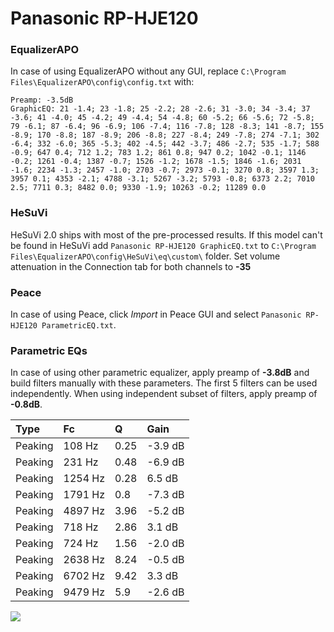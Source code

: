 # Panasonic RP-HJE120

### EqualizerAPO
In case of using EqualizerAPO without any GUI, replace `C:\Program Files\EqualizerAPO\config\config.txt`
with:
```
Preamp: -3.5dB
GraphicEQ: 21 -1.4; 23 -1.8; 25 -2.2; 28 -2.6; 31 -3.0; 34 -3.4; 37 -3.6; 41 -4.0; 45 -4.2; 49 -4.4; 54 -4.8; 60 -5.2; 66 -5.6; 72 -5.8; 79 -6.1; 87 -6.4; 96 -6.9; 106 -7.4; 116 -7.8; 128 -8.3; 141 -8.7; 155 -8.9; 170 -8.8; 187 -8.9; 206 -8.8; 227 -8.4; 249 -7.8; 274 -7.1; 302 -6.4; 332 -6.0; 365 -5.3; 402 -4.5; 442 -3.7; 486 -2.7; 535 -1.7; 588 -0.9; 647 0.4; 712 1.2; 783 1.2; 861 0.8; 947 0.2; 1042 -0.1; 1146 -0.2; 1261 -0.4; 1387 -0.7; 1526 -1.2; 1678 -1.5; 1846 -1.6; 2031 -1.6; 2234 -1.3; 2457 -1.0; 2703 -0.7; 2973 -0.1; 3270 0.8; 3597 1.3; 3957 0.1; 4353 -2.1; 4788 -3.1; 5267 -3.2; 5793 -0.8; 6373 2.2; 7010 2.5; 7711 0.3; 8482 0.0; 9330 -1.9; 10263 -0.2; 11289 0.0
```

### HeSuVi
HeSuVi 2.0 ships with most of the pre-processed results. If this model can't be found in HeSuVi add
`Panasonic RP-HJE120 GraphicEQ.txt` to `C:\Program Files\EqualizerAPO\config\HeSuVi\eq\custom\` folder.
Set volume attenuation in the Connection tab for both channels to **-35**

### Peace
In case of using Peace, click *Import* in Peace GUI and select `Panasonic RP-HJE120 ParametricEQ.txt`.

### Parametric EQs
In case of using other parametric equalizer, apply preamp of **-3.8dB** and build filters manually
with these parameters. The first 5 filters can be used independently.
When using independent subset of filters, apply preamp of **-0.8dB**.

| Type    | Fc      |    Q | Gain    |
|:--------|:--------|:-----|:--------|
| Peaking | 108 Hz  | 0.25 | -3.9 dB |
| Peaking | 231 Hz  | 0.48 | -6.9 dB |
| Peaking | 1254 Hz | 0.28 | 6.5 dB  |
| Peaking | 1791 Hz | 0.8  | -7.3 dB |
| Peaking | 4897 Hz | 3.96 | -5.2 dB |
| Peaking | 718 Hz  | 2.86 | 3.1 dB  |
| Peaking | 724 Hz  | 1.56 | -2.0 dB |
| Peaking | 2638 Hz | 8.24 | -0.5 dB |
| Peaking | 6702 Hz | 9.42 | 3.3 dB  |
| Peaking | 9479 Hz | 5.9  | -2.6 dB |

![](https://raw.githubusercontent.com/jaakkopasanen/AutoEq/master/results/rtings/sbaf-serious/Panasonic%20RP-HJE120/Panasonic%20RP-HJE120.png)